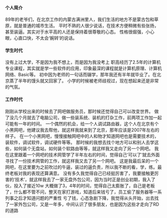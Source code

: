 
#### 个人简介
89年的老爷们，在北京工作的内蒙古满洲里人，我们生活的地方不是蒙古包和草原，就是普通的城市生活。
平时不熟的人很少说话，在技术方便稍微有些张扬，甚至装逼。其实对于水平高的人还是保持着很尊敬的心态。
性格很倔强，小心眼，心直口快，不太会‘婉转’的说话。


#### 学生时代
没有上过大学，不是因为我不想上，而是因为我没考上
职高经历了2.5年的计算机专业课程，其实就是学一些软件的应用，印象最深的课程就是计算机原理、计算机网络、Basic等。
初中因为老师的一句话而辍学，那年我还有半年就毕业了。在北京蒸了半年的馒头就又回家了。
小学的时候被老师歧视过，现在想起来还是非常的气氛。


#### 工作时代
刚刚从学校出来的时候去了网吧做服务员，那时候还觉得自己可以改变世界。
做了没几个月就去了电脑公司，做一些装系统、装机的打杂工作，前两项工作加一起可能有一年的时间。
一个偶然的机会，给一个人调试路由器，这个人在北京有个小黑网吧，他建议我去帮他，就这样我就来到了北京，那年应该是2007年左右的样子。
在一个小黑网吧，慢慢接触网吧中的人和物才知道网吧也是需要技术的，装软件，调试软件，调试硬件等等。
那时候的我想去找个地方可以和别人去学这些，如何装个无盘站，如何装个软路由等等，就这样我又走向了另一个网吧。
我在这里跟着一个网吧的技术网管学了半年左右的时间，觉得自己‘可以了’就去外面寻找了一份技术网管的工作，就这样我又去了另一个网吧。
这是我最后呆的一个网吧，在这里要为之前吹过的牛逼，装过的逼负责，所以我不断的看，学，练。最终老板对我的表现还算满意。
没有多久我觉得自己已经挺厉害了，我要接触更厉害的‘技术’，就这样我去了一家无盘外包公司，因为当时正是创业初期，我入了伙，投入了接近10w
大概做了3，4年的时间，觉得自己太膨胀了，自己是老板了，什么都不管不问，整天在家打游戏，知道后来钱亏了，员工偷了服务器等一系列事之后才知道问题的严重性
亏了钱，心态急剧下降，我觉得从头开始，出去找了一家外包公司，又是一年多，中间认识了很多朋友，也是因为这些才走向了RD的道路

